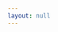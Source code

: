 ```yaml
---
layout: null
---
```

<p id="json"></p>
<script>
  let params = new URLSearchParams(window.location.search);
  let filename = params.get('filename');
  let canvas = params.get('canvas');
  var content = {{site.data | jsonify }}
  if (canvas) {
    console.log(Object.values(content).filter(elem => elem['on'][0]['full'] == canvas))
  } else {
    document.getElementById("json").innerHTML = content[filename];
  }
</script>
